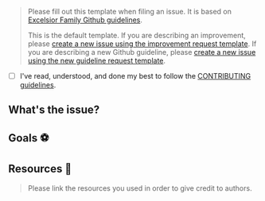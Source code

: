 > Please fill out this template when filing an issue. It is based on [Excelsior Family Github guidelines](/ExcelsiorFamily/github-guidelines).
>
> This is the default template. If you are describing an improvement, please [create a new issue using the improvement request template](https://github.com/ExcelsiorFamily/github-guidelines/issues/new?template=improvement-request.md). If you are describing a new Github guideline, please [create a new issue using the new guideline request template](https://github.com/ExcelsiorFamily/github-guidelines/issues/new?template=new-guideline-request.md).

* [ ] I've read, understood, and done my best to follow the [CONTRIBUTING guidelines](/CONTRIBUTING.md).

## What's the issue?
<!-- Describe the context of the issue. -->
<!-- Describe the action that produces the issue. -->
<!-- Describe your expectation. -->

## Goals :soccer:
<!-- List the high-level objectives of this issue. -->
<!-- Include any relevant context. -->

## Resources :link:
<!-- List all the resources you used. -->
<!-- Give credits to authors. If you did not get inspired by others, remove this section. -->
> Please link the resources you used in order to give credit to authors.